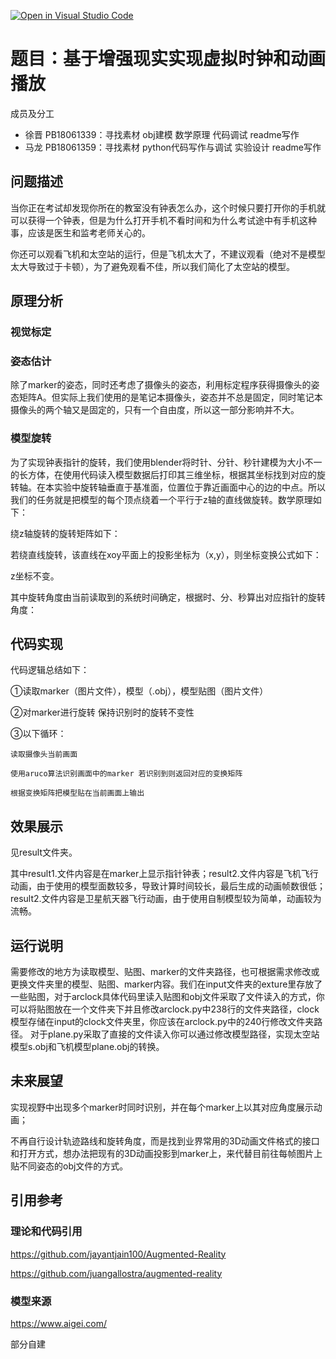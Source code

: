 [![Open in Visual Studio Code](https://classroom.github.com/assets/open-in-vscode-f059dc9a6f8d3a56e377f745f24479a46679e63a5d9fe6f495e02850cd0d8118.svg)](https://classroom.github.com/online_ide?assignment_repo_id=6627215&assignment_repo_type=AssignmentRepo)
# 题目：基于增强现实实现虚拟时钟和动画播放
成员及分工
+ 徐晋 PB18061339：寻找素材 obj建模 数学原理 代码调试 readme写作 
+ 马龙 PB18061359：寻找素材 python代码写作与调试 实验设计 readme写作 
## 问题描述
当你正在考试却发现你所在的教室没有钟表怎么办，这个时候只要打开你的手机就可以获得一个钟表，但是为什么打开手机不看时间和为什么考试途中有手机这种事，应该是医生和监考老师关心的。

你还可以观看飞机和太空站的运行，但是飞机太大了，不建议观看（绝对不是模型太大导致过于卡顿），为了避免观看不佳，所以我们简化了太空站的模型。
## 原理分析
### 视觉标定
### 姿态估计
除了marker的姿态，同时还考虑了摄像头的姿态，利用标定程序获得摄像头的姿态矩阵A。但实际上我们使用的是笔记本摄像头，姿态并不总是固定，同时笔记本摄像头的两个轴又是固定的，只有一个自由度，所以这一部分影响并不大。
### 模型旋转
为了实现钟表指针的旋转，我们使用blender将时针、分针、秒针建模为大小不一的长方体，在使用代码读入模型数据后打印其三维坐标，根据其坐标找到对应的旋转轴。在本实验中旋转轴垂直于基准面，位置位于靠近画面中心的边的中点。所以我们的任务就是把模型的每个顶点绕着一个平行于z轴的直线做旋转。数学原理如下：

绕z轴旋转的旋转矩阵如下：

若绕直线旋转，该直线在xoy平面上的投影坐标为（x,y），则坐标变换公式如下：

z坐标不变。

其中旋转角度由当前读取到的系统时间确定，根据时、分、秒算出对应指针的旋转角度：



## 代码实现
代码逻辑总结如下：

①读取marker（图片文件），模型（.obj），模型贴图（图片文件）

②对marker进行旋转 保持识别时的旋转不变性

③以下循环：

    读取摄像头当前画面
    
    使用aruco算法识别画面中的marker 若识别到则返回对应的变换矩阵
    
    根据变换矩阵把模型贴在当前画面上输出
    
## 效果展示
见result文件夹。

其中result1.文件内容是在marker上显示指针钟表；result2.文件内容是飞机飞行动画，由于使用的模型面数较多，导致计算时间较长，最后生成的动画帧数很低；result2.文件内容是卫星航天器飞行动画，由于使用自制模型较为简单，动画较为流畅。
## 运行说明
需要修改的地方为读取模型、贴图、marker的文件夹路径，也可根据需求修改或更换文件夹里的模型、贴图、marker内容。我们在input文件夹的exture里存放了一些贴图，对于arclock具体代码里读入贴图和obj文件采取了文件读入的方式，你可以将贴图放在一个文件夹下并且修改arclock.py中238行的文件夹路径，clock模型存储在input的clock文件夹里，你应该在arclock.py中的240行修改文件夹路径。 对于plane.py采取了直接的文件读入你可以通过修改模型路径，实现太空站模型s.obj和飞机模型plane.obj的转换。


## 未来展望
实现视野中出现多个marker时同时识别，并在每个marker上以其对应角度展示动画；

不再自行设计轨迹路线和旋转角度，而是找到业界常用的3D动画文件格式的接口和打开方式，想办法把现有的3D动画投影到marker上，来代替目前往每帧图片上贴不同姿态的obj文件的方式。

## 引用参考
### 理论和代码引用
https://github.com/jayantjain100/Augmented-Reality

https://github.com/juangallostra/augmented-reality
### 模型来源
https://www.aigei.com/

部分自建
